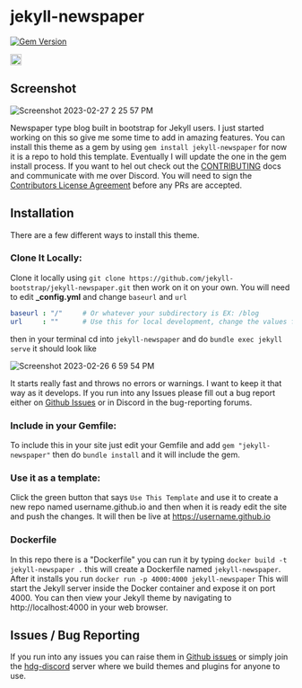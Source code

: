 # jekyll-newspaper

[![Gem Version](https://badge.fury.io/rb/jekyll-newspaper.svg)](https://badge.fury.io/rb/jekyll-newspaper)

<a href="https://jekyll-themes.com">
    <img src="https://img.shields.io/badge/featured%20on-JekyllThemes-red.svg" height="20" alt="Jekyll Themes Shield" loading="lazy">
</a>

## Screenshot

![Screenshot 2023-02-27 2 25 57 PM](https://user-images.githubusercontent.com/14003326/221665661-bea2e406-aac4-480c-9b6c-c4cb68a125fb.png)

Newspaper type blog built in bootstrap for Jekyll users. I just started working on this so give me some time to add in amazing features. You can install this theme as a gem by using `gem install jekyll-newspaper` for now it is a repo to hold this template. Eventually I will update the one in the gem install process. If you want to hel out check out the [CONTRIBUTING](CONTRIBUTING.md) docs and communicate with me over Discord. You will need to sign the [Contributors License Agreement](CLA.md) before any PRs are accepted. 

## Installation

There are a few different ways to install this theme.

### Clone It Locally:

Clone it locally using `git clone https://github.com/jekyll-bootstrap/jekyll-newspaper.git` then work on it on your own. You will need to edit **_config.yml** and change `baseurl` and `url` 

```yaml
baseurl : "/"     # Or whatever your subdirectory is EX: /blog
url     : ""      # Use this for local development, change the values for your live site 
```
then in your terminal cd into `jekyll-newspaper` and do `bundle exec jekyll serve` it should look like 

![Screenshot 2023-02-26 6 59 54 PM](https://user-images.githubusercontent.com/14003326/221446384-5cca3f1d-4343-4931-bee2-d7b2537d18d4.png)

It starts really fast and throws no errors or warnings. I want to keep it that way as it develops. If you run into any Issues please fill out a bug report either on [Github Issues](#issues--bug-reporting) or in Discord in the bug-reporting forums.

### Include in your Gemfile:

To include this in your site just edit your Gemfile and add `gem "jekyll-newspaper"` then do `bundle install` and it will include the gem. 

### Use it as a template:

Click the green button that says `Use This Template` and use it to create a new repo named username.github.io and then when it is ready edit the site and push the changes. It will then be live at https://username.github.io

### Dockerfile

In this repo there is a "Dockerfile" you can run it by typing `docker build -t jekyll-newspaper .` this will create a Dockerfile named `jekyll-newspaper`. After it installs you run `docker run -p 4000:4000 jekyll-newspaper` This will start the Jekyll server inside the Docker container and expose it on port 4000. You can then view your Jekyll theme by navigating to http://localhost:4000 in your web browser.

## Issues / Bug Reporting

If you run into any issues you can raise them in [Github issues](https://github.com/jekyll-bootstrap/jekyll-newspaper/issues) or simply join the [hdg-discord](https://discord.gg/KpGXAEnVnv) server where we build themes and plugins for anyone to use. 
